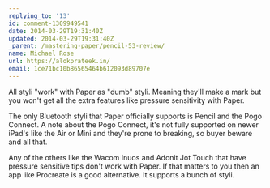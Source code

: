 ```yaml
---
replying_to: '13'
id: comment-1309949541
date: 2014-03-29T19:31:40Z
updated: 2014-03-29T19:31:40Z
_parent: /mastering-paper/pencil-53-review/
name: Michael Rose
url: https://alokprateek.in/
email: 1ce71bc10b86565464b612093d89707e
---
```


All styli "work" with Paper as "dumb" styli. Meaning they'll make a mark but you
won't get all the extra features like pressure sensitivity with Paper.

The only Bluetooth styli that Paper officially supports is Pencil and the Pogo
Connect. A note about the Pogo Connect, it's not fully supported on newer iPad's
like the Air or Mini and they're prone to breaking, so buyer beware and all
that.

Any of the others like the Wacom Inuos and Adonit Jot Touch that have pressure
sensitive tips don't work with Paper. If that matters to you then an app like
Procreate is a good alternative. It supports a bunch of styli.
